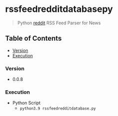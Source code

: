 # rssfeedredditdatabasepy
> Python [reddit](https://www.reddit.com/) RSS Feed Parser for News

## Table of Contents
* [Version](#version)
* [Execution](#execution)

### Version
* 0.0.8

### Execution
* Python Script
  * `python3.9 rssfeedredditdatabase.py`
